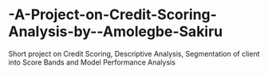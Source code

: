# -A-Project-on-Credit-Scoring-Analysis-by--Amolegbe-Sakiru
Short project on Credit Scoring, Descriptive Analysis, Segmentation of client into Score Bands and Model Performance Analysis
